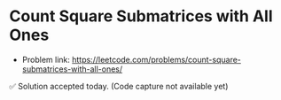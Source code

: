 # Count Square Submatrices with All Ones
- Problem link: https://leetcode.com/problems/count-square-submatrices-with-all-ones/

✅ Solution accepted today. (Code capture not available yet)

